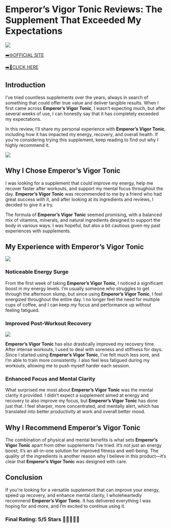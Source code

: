 # **Emperor’s Vigor Tonic Reviews**: The Supplement That Exceeded My Expectations

[![](https://static.vecteezy.com/system/resources/thumbnails/019/896/014/small/buy-now-gradient-button-with-cart-symbol-buy-now-illustration-png.png)](https://edetoop.top/lander/sugarpreland-1/emperor’svigortonic.html) 

[➡️🌐OFFICIAL SITE](https://edetoop.top/lander/sugarpreland-1/emperor’svigortonic.html) 

[➡️🔗CLICK HERE](https://edetoop.top/lander/sugarpreland-1/emperor’svigortonic.html) 


## Introduction

I’ve tried countless supplements over the years, always in search of something that could offer true value and deliver tangible results. When I first came across **Emperor’s Vigor Tonic**, I wasn’t expecting much, but after several weeks of use, I can honestly say that it has completely exceeded my expectations.

In this review, I’ll share my personal experience with **Emperor’s Vigor Tonic**, including how it has impacted my energy, recovery, and overall health. If you're considering trying this supplement, keep reading to find out why I highly recommend it.

[![](https://wallpapers.com/images/hd/red-order-now-button-udg4jcj4arvn8b0n-2.png)](https://edetoop.top/lander/sugarpreland-1/emperor’svigortonic.html)  

## Why I Chose **Emperor’s Vigor Tonic**

I was looking for a supplement that could improve my energy, help me recover faster after workouts, and support my mental focus throughout the day. **Emperor’s Vigor Tonic** was recommended to me by a friend who had great success with it, and after looking at its ingredients and reviews, I decided to give it a try.

The formula of **Emperor’s Vigor Tonic** seemed promising, with a balanced mix of vitamins, minerals, and natural ingredients designed to support the body in various ways. I was hopeful, but also a bit cautious given my past experiences with supplements.

## My Experience with **Emperor’s Vigor Tonic**

[![](https://static.vecteezy.com/system/resources/thumbnails/019/896/014/small/buy-now-gradient-button-with-cart-symbol-buy-now-illustration-png.png)](https://edetoop.top/lander/sugarpreland-1/emperor’svigortonic.html)

### Noticeable Energy Surge

From the first week of taking **Emperor’s Vigor Tonic**, I noticed a significant boost in my energy levels. I’m usually someone who struggles to get through the afternoon slump, but since using **Emperor’s Vigor Tonic**, I feel energized throughout the entire day. I no longer feel the need for multiple cups of coffee, and I can keep my focus and performance up without feeling fatigued.

### Improved Post-Workout Recovery

[![](https://wallpapers.com/images/hd/red-order-now-button-udg4jcj4arvn8b0n-2.png)](https://edetoop.top/lander/sugarpreland-1/emperor’svigortonic.html)  

**Emperor’s Vigor Tonic** has also drastically improved my recovery time. After intense workouts, I used to deal with soreness and stiffness for days. Since I started using **Emperor’s Vigor Tonic**, I’ve felt much less sore, and I’m able to train more consistently. I also feel less fatigued during my workouts, allowing me to push myself harder each session.

### Enhanced Focus and Mental Clarity

What surprised me most about **Emperor’s Vigor Tonic** was the mental clarity it provided. I didn’t expect a supplement aimed at energy and recovery to also improve my focus, but **Emperor’s Vigor Tonic** has done just that. I feel sharper, more concentrated, and mentally alert, which has translated into better productivity at work and overall better mood.

## Why I Recommend **Emperor’s Vigor Tonic**

The combination of physical and mental benefits is what sets **Emperor’s Vigor Tonic** apart from other supplements I’ve tried. It’s not just an energy boost; it’s an all-in-one solution for improved fitness and well-being. The quality of the ingredients is another reason why I believe in this product—it’s clear that **Emperor’s Vigor Tonic** was designed with care.

## Conclusion

If you're looking for a versatile supplement that can improve your energy, speed up recovery, and enhance mental clarity, I wholeheartedly recommend **Emperor’s Vigor Tonic**. It has delivered everything I was hoping for and more, and I’m excited to continue using it.

### Final Rating: 5/5 Stars 🌟🌟🌟🌟🌟
